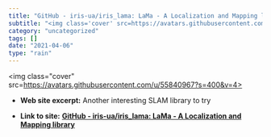 ```yaml
---
title: "GitHub - iris-ua/iris_lama: LaMa - A Localization and Mapping library"
subtitle: "<img class='cover' src=https://avatars.githubusercontent.com/u/55840967?s=400&v=4>"
category: "uncategorized"
tags: []
date: "2021-04-06"
type: "rain"
---
```

<img class="cover" src=https://avatars.githubusercontent.com/u/55840967?s=400&v=4>



* **Web site excerpt:** Another interesting SLAM library to try

* **Link to site:** **[GitHub - iris-ua/iris_lama: LaMa - A Localization and Mapping library](https://github.com/iris-ua/iris_lama)**